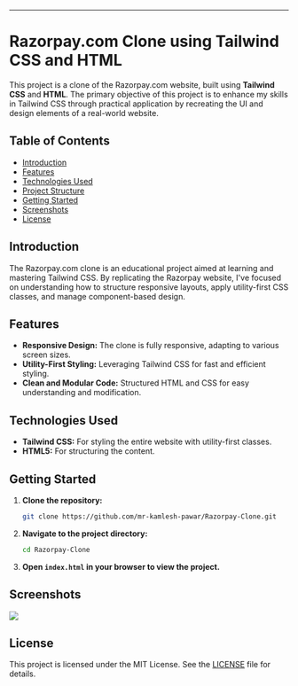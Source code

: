 ---

# Razorpay.com Clone using Tailwind CSS and HTML

This project is a clone of the Razorpay.com website, built using **Tailwind CSS** and **HTML**. The primary objective of this project is to enhance my skills in Tailwind CSS through practical application by recreating the UI and design elements of a real-world website.

## Table of Contents

- [Introduction](#introduction)
- [Features](#features)
- [Technologies Used](#technologies-used)
- [Project Structure](#project-structure)
- [Getting Started](#getting-started)
- [Screenshots](#screenshots)
- [License](#license)

## Introduction

The Razorpay.com clone is an educational project aimed at learning and mastering Tailwind CSS. By replicating the Razorpay website, I've focused on understanding how to structure responsive layouts, apply utility-first CSS classes, and manage component-based design.

## Features

- **Responsive Design:** The clone is fully responsive, adapting to various screen sizes.
- **Utility-First Styling:** Leveraging Tailwind CSS for fast and efficient styling.
- **Clean and Modular Code:** Structured HTML and CSS for easy understanding and modification.

## Technologies Used

- **Tailwind CSS:** For styling the entire website with utility-first classes.
- **HTML5:** For structuring the content.

## Getting Started

1. **Clone the repository:**
   ```bash
   git clone https://github.com/mr-kamlesh-pawar/Razorpay-Clone.git
   ```
2. **Navigate to the project directory:**
   ```bash
   cd Razorpay-Clone
   ```
3. **Open `index.html` in your browser to view the project.**

## Screenshots

<img src="https://i.ibb.co/bb2gYRP/Screenshot-2024-08-12-182446.png">

## License

This project is licensed under the MIT License. See the [LICENSE](LICENSE) file for details.
